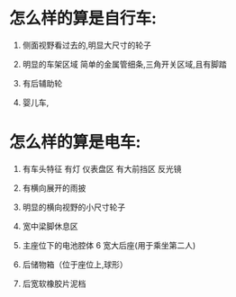 # 怎么样的算是自行车:    
  1. 侧面视野看过去的,明显大尺寸的轮子

  2. 明显的车架区域
     简单的金属管细条,三角开关区域,且有脚踏
  3. 有后辅助轮
  3. 婴儿车, 




# 怎么样的算是电车:
  1. 有车头特征
  有灯
  仪表盘区
  有大前挡区
  反光镜
  2. 有横向展开的雨披
  
  3. 明显的横向视野的小尺寸轮子

  4. 宽中梁脚休息区
  
  5. 主座位下的电池腔体
  6 宽大后座(用于乘坐第二人)
  7. 后储物箱（位于座位上,球形）
  8. 后宽软橡胶片泥档